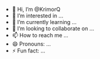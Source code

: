 - 👋 Hi, I’m @KrimorQ
- 👀 I’m interested in ...
- 🌱 I’m currently learning ...
- 💞️ I’m looking to collaborate on ...
- 📫 How to reach me ...
- 😄 Pronouns: ...
- ⚡ Fun fact: ...

<!---
KrimorQ/KrimorQ is a ✨ special ✨ repository because its `README.md` (this file) appears on your GitHub profile.
You can click the Preview link to take a look at your changes.
--->
